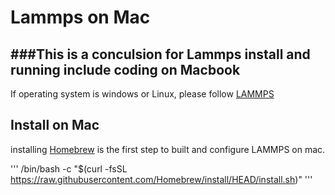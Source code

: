 # Lammps on Mac
###This is a conculsion for Lammps install and running include coding on Macbook
---
If operating system is windows or Linux, please follow [LAMMPS](https://docs.lammps.org/Install_mac.html)

## Install on Mac
installing [Homebrew](https://brew.sh/) is the first step to built and configure LAMMPS on mac.

''' /bin/bash -c "$(curl -fsSL https://raw.githubusercontent.com/Homebrew/install/HEAD/install.sh)" '''
